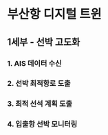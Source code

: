 # 부산항 디지털 트윈
## 1세부 - 선박 고도화
### 1. AIS 데이터 수신
### 2. 선박 최적항로 도출
### 3. 최적 선석 계획 도출
### 4. 입출항 선박 모니터링 
